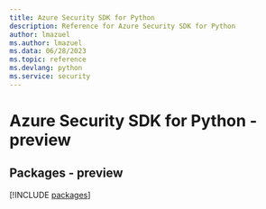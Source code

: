 ```yaml
---
title: Azure Security SDK for Python
description: Reference for Azure Security SDK for Python
author: lmazuel
ms.author: lmazuel
ms.data: 06/28/2023
ms.topic: reference
ms.devlang: python
ms.service: security
---
```

# Azure Security SDK for Python - preview
## Packages - preview
[!INCLUDE [packages](security-index.md)]